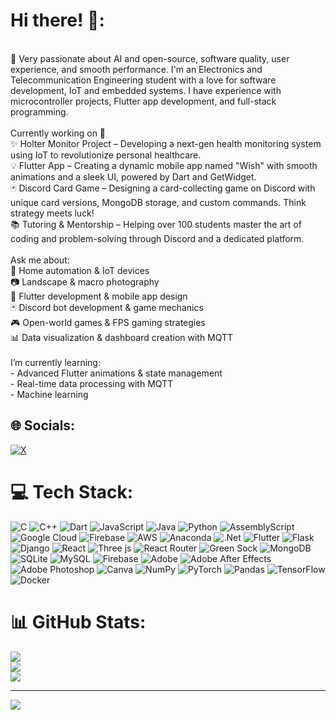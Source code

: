 # Hi there! 👋:
<br>🏅 Very passionate about AI and open-source, software quality, user experience, and smooth performance. I'm an Electronics and Telecommunication Engineering student with a love for software development, IoT and embedded systems. I have experience with microcontroller projects, Flutter app development, and full-stack programming.<br><br>Currently working on 🚀<br>✨ Holter Monitor Project – Developing a next-gen health monitoring system using IoT to revolutionize personal healthcare.<br>💡 Flutter App – Creating a dynamic mobile app named "Wish" with smooth animations and a sleek UI, powered by Dart and GetWidget.<br>🃏 Discord Card Game – Designing a card-collecting game on Discord with unique card versions, MongoDB storage, and custom commands. Think strategy meets luck!<br>📚 Tutoring & Mentorship – Helping over 100 students master the art of coding and problem-solving through Discord and a dedicated platform.<br><br>Ask me about:<br>🏡 Home automation & IoT devices<br>📷 Landscape & macro photography<br>📱 Flutter development & mobile app design<br>🃏 Discord bot development & game mechanics<br>🎮 Open-world games & FPS gaming strategies<br>📊 Data visualization & dashboard creation with MQTT<br><br>I’m currently learning:<br>- Advanced Flutter animations & state management<br>- Real-time data processing with MQTT<br>- Machine learning 


## 🌐 Socials:
[![X](https://img.shields.io/badge/X-black.svg?logo=X&logoColor=white)](https://x.com/CodingBicep) 

# 💻 Tech Stack:
![C](https://img.shields.io/badge/c-%2300599C.svg?style=flat&logo=c&logoColor=white) ![C++](https://img.shields.io/badge/c++-%2300599C.svg?style=flat&logo=c%2B%2B&logoColor=white) ![Dart](https://img.shields.io/badge/dart-%230175C2.svg?style=flat&logo=dart&logoColor=white) ![JavaScript](https://img.shields.io/badge/javascript-%23323330.svg?style=flat&logo=javascript&logoColor=%23F7DF1E) ![Java](https://img.shields.io/badge/java-%23ED8B00.svg?style=flat&logo=openjdk&logoColor=white) ![Python](https://img.shields.io/badge/python-3670A0?style=flat&logo=python&logoColor=ffdd54) ![AssemblyScript](https://img.shields.io/badge/assembly%20script-%23000000.svg?style=flat&logo=assemblyscript&logoColor=white) ![Google Cloud](https://img.shields.io/badge/GoogleCloud-%234285F4.svg?style=flat&logo=google-cloud&logoColor=white) ![Firebase](https://img.shields.io/badge/firebase-%23039BE5.svg?style=flat&logo=firebase) ![AWS](https://img.shields.io/badge/AWS-%23FF9900.svg?style=flat&logo=amazon-aws&logoColor=white) ![Anaconda](https://img.shields.io/badge/Anaconda-%2344A833.svg?style=flat&logo=anaconda&logoColor=white) ![.Net](https://img.shields.io/badge/.NET-5C2D91?style=flat&logo=.net&logoColor=white) ![Flutter](https://img.shields.io/badge/Flutter-%2302569B.svg?style=flat&logo=Flutter&logoColor=white) ![Flask](https://img.shields.io/badge/flask-%23000.svg?style=flat&logo=flask&logoColor=white) ![Django](https://img.shields.io/badge/django-%23092E20.svg?style=flat&logo=django&logoColor=white) ![React](https://img.shields.io/badge/react-%2320232a.svg?style=flat&logo=react&logoColor=%2361DAFB) ![Three js](https://img.shields.io/badge/threejs-black?style=flat&logo=three.js&logoColor=white) ![React Router](https://img.shields.io/badge/React_Router-CA4245?style=flat&logo=react-router&logoColor=white) ![Green Sock](https://img.shields.io/badge/green%20sock-88CE02?style=flat&logo=greensock&logoColor=white) ![MongoDB](https://img.shields.io/badge/MongoDB-%234ea94b.svg?style=flat&logo=mongodb&logoColor=white) ![SQLite](https://img.shields.io/badge/sqlite-%2307405e.svg?style=flat&logo=sqlite&logoColor=white) ![MySQL](https://img.shields.io/badge/mysql-4479A1.svg?style=flat&logo=mysql&logoColor=white) ![Firebase](https://img.shields.io/badge/firebase-a08021?style=flat&logo=firebase&logoColor=ffcd34) ![Adobe](https://img.shields.io/badge/adobe-%23FF0000.svg?style=flat&logo=adobe&logoColor=white) ![Adobe After Effects](https://img.shields.io/badge/Adobe%20After%20Effects-9999FF.svg?style=flat&logo=Adobe%20After%20Effects&logoColor=white) ![Adobe Photoshop](https://img.shields.io/badge/adobe%20photoshop-%2331A8FF.svg?style=flat&logo=adobe%20photoshop&logoColor=white) ![Canva](https://img.shields.io/badge/Canva-%2300C4CC.svg?style=flat&logo=Canva&logoColor=white) ![NumPy](https://img.shields.io/badge/numpy-%23013243.svg?style=flat&logo=numpy&logoColor=white) ![PyTorch](https://img.shields.io/badge/PyTorch-%23EE4C2C.svg?style=flat&logo=PyTorch&logoColor=white) ![Pandas](https://img.shields.io/badge/pandas-%23150458.svg?style=flat&logo=pandas&logoColor=white) ![TensorFlow](https://img.shields.io/badge/TensorFlow-%23FF6F00.svg?style=flat&logo=TensorFlow&logoColor=white) ![Docker](https://img.shields.io/badge/docker-%230db7ed.svg?style=flat&logo=docker&logoColor=white)
# 📊 GitHub Stats:
![](https://github-readme-stats.vercel.app/api?username=CodingBicep&theme=tokyonight&hide_border=false&include_all_commits=false&count_private=false)<br/>
![](https://github-readme-streak-stats.herokuapp.com/?user=CodingBicep&theme=tokyonight&hide_border=false)<br/>
![](https://github-readme-stats.vercel.app/api/top-langs/?username=CodingBicep&theme=tokyonight&hide_border=false&include_all_commits=false&count_private=false&layout=compact)

---
[![](https://visitcount.itsvg.in/api?id=CodingBicep&icon=0&color=0)](https://visitcount.itsvg.in)

<!-- Proudly created with GPRM ( https://gprm.itsvg.in ) -->
